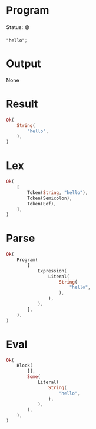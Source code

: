 # Program
Status: 🟢

```rustleaf
"hello";
```

# Output
None

# Result
```rust
Ok(
    String(
        "hello",
    ),
)
```

# Lex
```rust
Ok(
    [
        Token(String, "hello"),
        Token(Semicolon),
        Token(Eof),
    ],
)
```

# Parse
```rust
Ok(
    Program(
        [
            Expression(
                Literal(
                    String(
                        "hello",
                    ),
                ),
            ),
        ],
    ),
)
```

# Eval
```rust
Ok(
    Block(
        [],
        Some(
            Literal(
                String(
                    "hello",
                ),
            ),
        ),
    ),
)
```